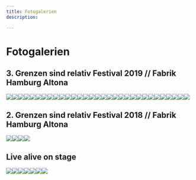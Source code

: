 ```yaml
---
title: Fotogalerien
description: 

---
```

# Fotogalerien

## 3. Grenzen sind relativ Festival 2019 // Fabrik Hamburg Altona

<gallery> 

![](/media/2020/10/img_0008.JPG)![](/media/2020/10/img_0023.JPG)![](/media/2020/10/img_0060.JPG)![](/media/2020/10/img_0065.JPG)![](/media/2020/10/img_0143.JPG)![](/media/2020/10/img_0147.JPG)![](/media/2020/10/img_0150.JPG)![](/media/2020/10/img_0169.JPG)![](/media/2020/10/img_0173.JPG)![](/media/2020/10/img_0175.JPG)![](/media/2020/10/img_0194.JPG)![](/media/2020/10/img_0228.JPG)![](/media/2020/10/img_0237.JPG)![](/media/2020/10/img_0238.JPG)![](/media/2020/10/img_0260.JPG)![](/media/2020/10/img_0381.JPG)![](/media/2020/10/img_0516.JPG)![](/media/2020/10/img_0662.JPG)![](/media/2020/10/img_0692.JPG)![](/media/2020/10/img_0703.JPG)![](/media/2020/10/img_0756.JPG)![](/media/2020/10/img_0895.JPG)![](/media/2020/10/img_0909.JPG)![](/media/2020/10/img_1047.JPG)![](/media/2020/10/img_1063.JPG)![](/media/2020/10/img_9895.JPG)![](/media/2020/10/img_9898.JPG)![](/media/2020/10/img_9904.JPG)![](/media/2020/10/img_9925.JPG)![](/media/2020/10/img_9983.JPG)![](/media/2020/10/img_9992.JPG)

</gallery>

## 2. Grenzen sind relativ Festival 2018 // Fabrik Hamburg Altona

<gallery>

![](/media/2020/10/soularia_kgwfz7qg.jpeg)![](/media/2020/10/kilez-more-feat-morgaine_-3-7ierea.jpeg)![](/media/2020/10/sebo-kiddo-kat_0uzx28uq.jpeg)![](/media/2020/10/jan-plewka-marco-schmedtje_rpl1llga.jpeg)

</gallery>

## Live alive on stage

<gallery>

![](/media/2020/10/hoffenheim1.png)![](/media/2020/10/hoffenheim2.jpg)![](/media/2020/10/est-asv.jpg)![](/media/2020/10/friedenssong-ptm-2017.jpg)![](/media/2020/10/konfliktlotsentage.jpg)![](/media/2020/10/kinder.jpg)![](/media/2020/10/gruppenfoto.jpg)

</gallery>